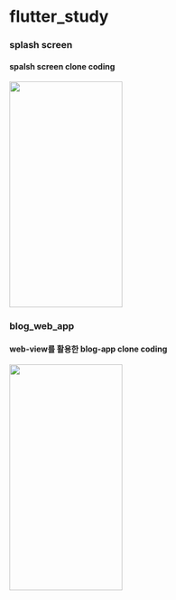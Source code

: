 # flutter_study

### splash screen
#### spalsh screen clone coding
<img src="https://github.com/wjdansrl7/flutter_study/assets/48114924/d136cb4c-db93-467d-abae-45f3199d6e6b" width = "200" height="400"/>

### blog_web_app
#### web-view를 활용한 blog-app clone coding
<img src="https://github.com/wjdansrl7/flutter_study/assets/48114924/930bc64e-95e9-4e93-b5e4-c9e6e019923b" width="200" height="400"/>


